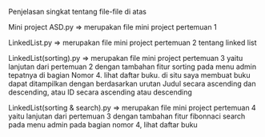 Penjelasan singkat tentang file-file di atas

Mini project ASD.py => merupakan file mini project pertemuan 1

LinkedList.py => merupakan file mini project pertemuan 2 tentang linked list

LinkedList(sorting).py => merupakan file mini project pertemuan 3 yaitu lanjutan dari pertemuan 2 dengan tambahan fitur sorting pada menu admin tepatnya di bagian
Nomor 4. lihat daftar buku.
di situ saya membuat buku dapat ditampilkan dengan berdasarkan urutan Judul secara ascending dan descending, atau ID secara ascending atau descending

LinkedList(sorting & search).py  => merupakan file mini project pertemuan 4 yaitu lanjutan dari pertemuan 3 dengan tambahan fitur fibonnaci search pada menu admin pada bagian nomor 4, lihat daftar buku
